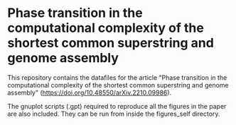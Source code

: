 # Phase transition in the computational complexity of the shortest common superstring and genome assembly

This repository contains the datafiles for the article "Phase transition in the computational complexity of the shortest common superstring and genome assembly" (https://doi.org/10.48550/arXiv.2210.09986).

The gnuplot scripts (.gpt) required to reproduce all the figures in the paper are also included. They can be run from inside the figures_self directory.
